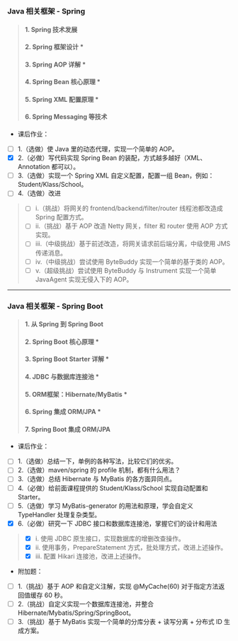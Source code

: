 ### Java 相关框架 - Spring
> #### 1. Spring 技术发展
> #### 2. Spring 框架设计 *
> #### 3. Spring AOP 详解 *
> #### 4. Spring Bean 核心原理 *
> #### 5. Spring XML 配置原理 *
> #### 6. Spring Messaging 等技术
* 课后作业：
-[ ] 1.（选做）使 Java 里的动态代理，实现一个简单的 AOP。
-[x] 2.（必做）写代码实现 Spring Bean 的装配，方式越多越好（XML、Annotation 都可以）。
-[ ] 3.（选做）实现一个 Spring XML 自定义配置，配置一组 Bean，例如：Student/Klass/School。
-[ ] 4.（选做）改进
>-[ ] i.（挑战）将网关的 frontend/backend/filter/router 线程池都改造成 Spring 配置方式。
>-[ ] ii.（挑战）基于 AOP 改造 Netty 网关，filter 和 router 使用 AOP 方式实现。
>-[ ] iii.（中级挑战）基于前述改造，将网关请求前后端分离，中级使用 JMS 传递消息。
>-[ ] iv.（中级挑战）尝试使用 ByteBuddy 实现一个简单的基于类的 AOP。
>-[ ] v.（超级挑战）尝试使用 ByteBuddy 与 Instrument 实现一个简单 JavaAgent 实现无侵入下的 AOP。
---
### Java 相关框架 - Spring Boot
> #### 1. 从 Spring 到 Spring Boot
> #### 2. Spring Boot 核心原理 *
> #### 3. Spring Boot Starter 详解 *
> #### 4. JDBC 与数据库连接池 *
> #### 5. ORM框架：Hibernate/MyBatis *
> #### 6. Spring 集成 ORM/JPA *
> #### 7. Spring Boot 集成 ORM/JPA
* 课后作业：
-[ ] 1.（选做）总结一下，单例的各种写法，比较它们的优劣。
-[ ] 2.（选做）maven/spring 的 profile 机制，都有什么用法？
-[ ] 3.（选做）总结 Hibernate 与 MyBatis 的各方面异同点。
-[ ] 4.（必做）给前面课程提供的 Student/Klass/School 实现自动配置和 Starter。
-[ ] 5.（选做）学习 MyBatis-generator 的用法和原理，学会自定义 TypeHandler 处理复杂类型。
-[x] 6.（必做）研究一下 JDBC 接口和数据库连接池，掌握它们的设计和用法
>-[x] i. 使用 JDBC 原生接口，实现数据库的增删改查操作。
>-[x] ii. 使用事务，PrepareStatement 方式，批处理方式，改进上述操作。 
>-[x] iii. 配置 Hikari 连接池，改进上述操作。

* 附加题： 
-[ ] 1.（挑战）基于 AOP 和自定义注解，实现 @MyCache(60) 对于指定方法返回值缓存 60 秒。
-[ ] 2.（挑战）自定义实现一个数据库连接池，并整合 Hibernate/Mybatis/Spring/SpringBoot。
-[ ] 3.（挑战）基于 MyBatis 实现一个简单的分库分表 + 读写分离 + 分布式 ID 生成方案。